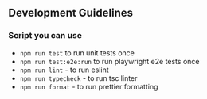 ## Development Guidelines

### Script you can use

- `npm run test` to run unit tests once
- `npm run test:e2e:run` to run playwright e2e tests once
- `npm run lint` - to run eslint
- `npm run typecheck` - to run tsc linter
- `npm run format` - to run prettier formatting
